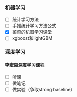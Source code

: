 ### 机器学习

- [ ] 统计学习方法
- [ ] 手推统计学习方法公式
- [x] 菜菜的机器学习课堂
- [ ] xgboost和lightGBM

### 深度学习

#### 李宏毅深度学习课程

- [ ] 听课
- [ ] 做笔记
- [ ] 做实验（争取strong baseline）